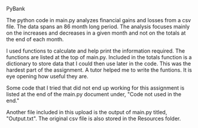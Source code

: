 PyBank

The python code in main.py analyzes financial gains and losses from a csv
file. The data spans an 86 month long period. The analysis focuses mainly 
on the increases and decreases in a given month and not on the totals at 
the end of each month. 

I used functions to calculate and help print the information required. The 
functions are listed at the top of main.py. Included in the totals function 
is a dictionary to store data that I could then use later in the code. This 
was the hardest part of the assignment. A tutor helped me to write the 
funtions. It is eye opening how useful they are.  

Some code that I tried that did not end up working for this assignment is 
listed at the end of the main.py document under, "Code not used in the end."

Another file included in this upload is the output of main.py titled, 
"Output.txt". The original csv file is also stored in the Resources folder. 